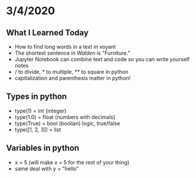 # 3/4/2020

## What I Learned Today

- How to find long words in a text in voyant
- The shortest sentence in *Walden* is "Furniture." 
- Jupyter Notebook can combine text and code so you can write yourself notes
- / to divide, * to multiple, ** to square in python 
- capitalization and parenthesis matter in python! 

## Types in python 
- type(1) = int (integer)
- type(1.0) = float (numbers with decimals)
- type(True) = bool (boolian) logic, true/false 
- type([1, 2, 3]) = list

## Variables in python 
- x = 5 (will make x = 5 for the rest of your thing)
- same deal with y = "hello"
